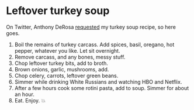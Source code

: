 # Leftover turkey soup
On Twitter, Anthony DeRosa <a href="https://twitter.com/Anthony/status/1200597085135032320">requested</a> my turkey soup recipe, so here goes. 
1. Boil the remains of turkey carcass. Add spices, basil, oregano, hot pepper, whatever you like. Let sit overnight.
2. Remove carcass, and any bones, messy stuff. 
3. Chop leftover turkey bits, add to broth.
4. Brown onions, garlic, mushrooms, add.
5. Chop celery, carrots, leftover green beans.
6. Simmer while drinking White Russians and watching HBO and Netflix.
7. After a few hours cook some rotini pasta, add to soup. Simmer for about an hour.
8. Eat. Enjoy. :boom:

